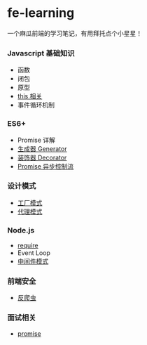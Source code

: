 # fe-learning
一个麻瓜前端的学习笔记，有用拜托点个小星星！

### Javascript 基础知识
- 函数
- 闭包
- 原型
- [this 相关](https://github.com/chijitui/fe-learning/blob/master/Javascript%E5%9F%BA%E7%A1%80%E7%9F%A5%E8%AF%86/this.md)
- 事件循环机制

### ES6+
- Promise 详解
- [生成器 Generator](https://github.com/chijitui/fe-learning/blob/master/ES6%2B/%E7%94%9F%E6%88%90%E5%99%A8%20Generator.md)
- [装饰器 Decorator](https://github.com/chijitui/fe-learning/blob/master/ES6+/Decorator.md)
- [Promise 异步控制流](https://github.com/chijitui/fe-learning/blob/master/ES6+/Promise异步控制流.md)

### 设计模式
- [工厂模式](https://github.com/chijitui/fe-learning/blob/master/设计模式/工厂模式.md)
- [代理模式](https://github.com/chijitui/fe-learning/blob/master/设计模式/代理模式.md)

### Node.js
- [require](https://github.com/chijitui/fe-learning/blob/master/Node.js/require.md)
- Event Loop
- [中间件模式](https://github.com/chijitui/fe-learning/blob/master/Node.js/中间件模式.md)

### 前端安全
- [反爬虫](http://litten.me/2017/07/09/prevent-spiders/)

### 面试相关
- [promise](https://github.com/chijitui/fe-learning/blob/master/面试题/promise.md)
